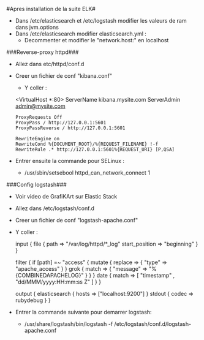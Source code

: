 #Apres installation de la suite ELK#

* Dans /etc/elasticsearch et /etc/logstash modifier les valeurs de ram dans jvm.options
* Dans /etc/elasticsearch modifier elasticsearch.yml :
	* Decommenter et modifier le "network.host:" en localhost

###Reverse-proxy httpd###

* Allez dans etc/httpd/conf.d
* Creer un fichier de conf "kibana.conf"
	* Y coller :

	<VirtualHost *:80>
        ServerName kibana.mysite.com
        ServerAdmin admin@mysite.com

	  ProxyRequests Off
	  ProxyPass / http://127.0.0.1:5601
	  ProxyPassReverse / http://127.0.0.1:5601

	  RewriteEngine on
	  RewriteCond %{DOCUMENT_ROOT}/%{REQUEST_FILENAME} !-f
	  RewriteRule .* http://127.0.0.1:5601%{REQUEST_URI} [P,QSA]
	</VirtualHost>

* Entrer ensuite la commande pour SELinux : 
	* /usr/sbin/setsebool httpd_can_network_connect 1

###Config logstash###

* Voir video de GrafiKArt sur Elastic Stack
* Allez dans /etc/logstash/conf.d
* Creer un fichier de conf "logstash-apache.conf"
* Y coller :

	input {
	  file {
	    path => "/var/log/httpd/*_log"
	    start_position => "beginning"
	  }
	}

	filter {
	  if [path] =~ "access" {
	    mutate { replace => { "type" => "apache_access" } }
	    grok {
	      match => { "message" => "%{COMBINEDAPACHELOG}" }
	    }
	  }
	  date {
	    match => [ "timestamp" , "dd/MMM/yyyy:HH:mm:ss Z" ]
	  }
	}

	output {
	  elasticsearch {
	    hosts => ["localhost:9200"]
	  }
	  stdout { codec => rubydebug }
	}

* Entrer la commande suivante pour demarrer logstash:
  * /usr/share/logstash/bin/logstash -f /etc/logstash/conf.d/logstash-apache.conf
